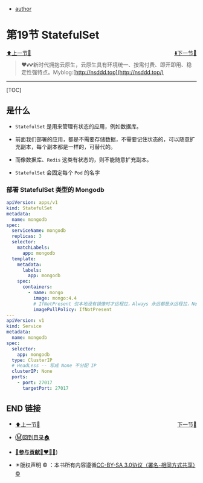 + [author](http://nsddd.top)

# 第19节  StatefulSet

<div><a href = '19.md' style='float:left'>⬆️上一节🔗  </a><a href = '21.md' style='float: right'>  ⬇️下一节🔗</a></div>

<br>

> ❤️💕💕新时代拥抱云原生，云原生具有环境统一、按需付费、即开即用、稳定性强特点。Myblog:[http://nsddd.top](http://nsddd.top/)

---

[TOC]

## 是什么

+ `StatefulSet` 是用来管理有状态的应用，例如数据库。

+ 前面我们部署的应用，都是不需要存储数据，不需要记住状态的，可以随意扩充副本，每个副本都是一样的，可替代的。

+ 而像数据库、`Redis` 这类有状态的，则不能随意扩充副本。

+ `StatefulSet` 会固定每个 `Pod` 的名字

### 部署 StatefulSet 类型的 Mongodb

```yaml
apiVersion: apps/v1
kind: StatefulSet
metadata:
  name: mongodb
spec:
  serviceName: mongodb
  replicas: 3
  selector:
    matchLabels:
      app: mongodb
  template:
    metadata:
      labels:
        app: mongodb
    spec:
      containers:
        - name: mongo
          image: mongo:4.4
          # IfNotPresent 仅本地没有镜像时才远程拉，Always 永远都是从远程拉，Never 永远只用本地镜像，本地没有则报错
          imagePullPolicy: IfNotPresent
---
apiVersion: v1
kind: Service
metadata:
  name: mongodb
spec:
  selector:
    app: mongodb
  type: ClusterIP
  # HeadLess -- 写成 None 不分配 IP
  clusterIP: None
  ports:
    - port: 27017
      targetPort: 27017
```



## END 链接

<ul><li><div><a href = '18.md' style='float:left'>⬆️上一节🔗  </a><a href = '20.md' style='float: right'>  ️下一节🔗</a></div></li></ul>

+ [Ⓜ️回到目录🏠](../README.md)

+ [**🫵参与贡献💞❤️‍🔥💖**](https://nsddd.top/archives/contributors))

+ ✴️版权声明 &copy; ：本书所有内容遵循[CC-BY-SA 3.0协议（署名-相同方式共享）&copy;](http://zh.wikipedia.org/wiki/Wikipedia:CC-by-sa-3.0协议文本) 


